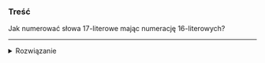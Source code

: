 ### Treść
Jak numerować słowa 17-literowe mając numerację 16-literowych?

------
<details><summary>Rozwiązanie</summary>
<p>
    
Numerujemy z nakładaniem. 

Dokładniej, mając `x_1, x_2, ..., x_k` 16-literowe numeracje, tworzymy pary `<x_1, x_2>, <x_2, x_3>, ..., <x_{k-1}, x_k>`.

Załóżmy, że tekst który chcemy opisać to `S = a1a2...an`, gdzie `ai` to i-ty znak napisu S

Numeracje `x_1` i `x_2` opisują nastepujące podsłowa `x_1 = a1a2...a16` oraz `x_2 = a2a3...a17`

Możemy zauważyć, że teksty numerowane przez `x_1` i `x_2` mają wspólne 15 elementów. Unikalny element `x_1` to `a1` a `x_2` to `a17`.

Wtedy para z = `<x_1, x_2>` wskazuje na tekst numerowany przez `x_1` oraz unikalną literę z `x_2`(lub równoważnie unikalnej literze `x_1` oraz tekstowi z `x_2`).
